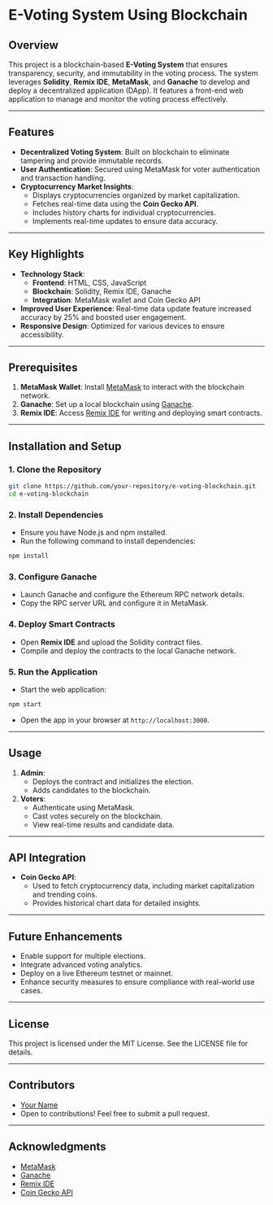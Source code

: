 # E-Voting System Using Blockchain

## Overview
This project is a blockchain-based **E-Voting System** that ensures transparency, security, and immutability in the voting process. The system leverages **Solidity**, **Remix IDE**, **MetaMask**, and **Ganache** to develop and deploy a decentralized application (DApp). It features a front-end web application to manage and monitor the voting process effectively.

---

## Features
- **Decentralized Voting System**: Built on blockchain to eliminate tampering and provide immutable records.
- **User Authentication**: Secured using MetaMask for voter authentication and transaction handling.
- **Cryptocurrency Market Insights**:
  - Displays cryptocurrencies organized by market capitalization.
  - Fetches real-time data using the **Coin Gecko API**.
  - Includes history charts for individual cryptocurrencies.
  - Implements real-time updates to ensure data accuracy.

---

## Key Highlights
- **Technology Stack**: 
  - **Frontend**: HTML, CSS, JavaScript
  - **Blockchain**: Solidity, Remix IDE, Ganache
  - **Integration**: MetaMask wallet and Coin Gecko API
- **Improved User Experience**: Real-time data update feature increased accuracy by 25% and boosted user engagement.
- **Responsive Design**: Optimized for various devices to ensure accessibility.

---

## Prerequisites
1. **MetaMask Wallet**: Install [MetaMask](https://metamask.io/) to interact with the blockchain network.
2. **Ganache**: Set up a local blockchain using [Ganache](https://trufflesuite.com/ganache/).
3. **Remix IDE**: Access [Remix IDE](https://remix.ethereum.org/) for writing and deploying smart contracts.

---

## Installation and Setup
### 1. Clone the Repository
```bash
git clone https://github.com/your-repository/e-voting-blockchain.git
cd e-voting-blockchain
```

### 2. Install Dependencies
- Ensure you have Node.js and npm installed.
- Run the following command to install dependencies:
```bash
npm install
```

### 3. Configure Ganache
- Launch Ganache and configure the Ethereum RPC network details.
- Copy the RPC server URL and configure it in MetaMask.

### 4. Deploy Smart Contracts
- Open **Remix IDE** and upload the Solidity contract files.
- Compile and deploy the contracts to the local Ganache network.

### 5. Run the Application
- Start the web application:
```bash
npm start
```
- Open the app in your browser at `http://localhost:3000`.

---

## Usage
1. **Admin**:
   - Deploys the contract and initializes the election.
   - Adds candidates to the blockchain.
2. **Voters**:
   - Authenticate using MetaMask.
   - Cast votes securely on the blockchain.
   - View real-time results and candidate data.

---

## API Integration
- **Coin Gecko API**:
  - Used to fetch cryptocurrency data, including market capitalization and trending coins.
  - Provides historical chart data for detailed insights.

---

## Future Enhancements
- Enable support for multiple elections.
- Integrate advanced voting analytics.
- Deploy on a live Ethereum testnet or mainnet.
- Enhance security measures to ensure compliance with real-world use cases.

---

## License
This project is licensed under the MIT License. See the LICENSE file for details.

---

## Contributors
- [Your Name](https://github.com/your-profile)
- Open to contributions! Feel free to submit a pull request.

---

## Acknowledgments
- [MetaMask](https://metamask.io/)
- [Ganache](https://trufflesuite.com/ganache/)
- [Remix IDE](https://remix.ethereum.org/)
- [Coin Gecko API](https://www.coingecko.com/en/api)
